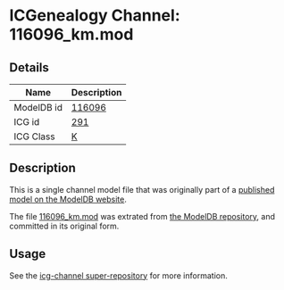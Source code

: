 # ICGenealogy Channel: 116096\_km.mod

## Details

Name | Description
---- | -----------
ModelDB id | [116096](http://senselab.med.yale.edu/ModelDB/ShowModel.cshtml?model=116096)
ICG id | [291](http://icg.neurotheory.ox.ac.uk/channels/1/291)
ICG Class | [K](http://icg.neurotheory.ox.ac.uk/channels/1)

## Description

This is a single channel model file that was originally part of a [published model on the ModelDB website](http://senselab.med.yale.edu/mModelDB/ShowModel.cshtml?model=116096).

The file [116096\_km.mod](116096_km.mod) was extrated from [the ModelDB repository](http://senselab.med.yale.edu/ModelDB/ShowModel.cshtml?model=116096), and committed in its original form.

## Usage

See the [icg-channel super-repository](https://github.com/icgenealogy/icg-channels) for more information.